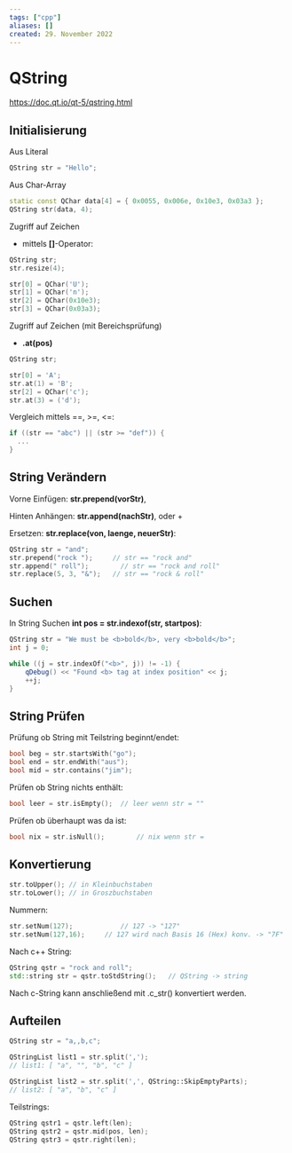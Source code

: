 ```yaml
---
tags: ["cpp"]
aliases: []
created: 29. November 2022
---
```


# QString

 <https://doc.qt.io/qt-5/qstring.html> 

## Initialisierung

Aus Literal

```c++
QString str = "Hello";
```

Aus Char-Array

```c++
static const QChar data[4] = { 0x0055, 0x006e, 0x10e3, 0x03a3 };
QString str(data, 4);
```

Zugriff auf Zeichen

- mittels **[]**-Operator:

```c++
QString str;
str.resize(4);

str[0] = QChar('U');
str[1] = QChar('n');
str[2] = QChar(0x10e3);
str[3] = QChar(0x03a3);
```

Zugriff auf Zeichen (mit Bereichsprüfung)

- **.at(pos)**

```c++
QString str;

str[0] = 'A';
str.at(1) = 'B';
str[2] = QChar('c');
str.at(3) = ('d');
```

Vergleich mittels ==, >=, <=:

```c++
if ((str == "abc") || (str >= "def")) {
  ...
}
```

## String Verändern

Vorne Einfügen: **str.prepend(vorStr)**,

Hinten Anhängen: **str.append(nachStr)**, oder +

Ersetzen: **str.replace(von, laenge, neuerStr)**:

```c++
QString str = "and";
str.prepend("rock ");     // str == "rock and"
str.append(" roll");        // str == "rock and roll"
str.replace(5, 3, "&");   // str == "rock & roll"
```

## Suchen

In String Suchen **int pos = str.indexof(str, startpos)**:

```c++
QString str = "We must be <b>bold</b>, very <b>bold</b>";
int j = 0;

while ((j = str.indexOf("<b>", j)) != -1) {
    qDebug() << "Found <b> tag at index position" << j;
    ++j;
}
```

## String Prüfen

Prüfung ob String mit Teilstring beginnt/endet:

```c++
bool beg = str.startsWith("go");
bool end = str.endWith("aus");
bool mid = str.contains("jim");
```

Prüfen ob String nichts enthält:

```c++
bool leer = str.isEmpty();	// leer wenn str = ""
```

Prüfen ob überhaupt was da ist:

```c++
bool nix = str.isNull();		// nix wenn str =
```

## Konvertierung

```c++
str.toUpper(); // in Kleinbuchstaben
str.toLower(); // in Groszbuchstaben
```

Nummern:

```c++
str.setNum(127); 			// 127 -> "127"
str.setNum(127,16);		// 127 wird nach Basis 16 (Hex) konv. -> "7F"
```

Nach c++ String:

```c++
QString qstr = "rock and roll";
std::string str = qstr.toStdString();	// QString -> string
```

Nach c-String kann anschließend mit .c_str() konvertiert werden.

## Aufteilen

```c++
QString str = "a,,b,c";

QStringList list1 = str.split(',');
// list1: [ "a", "", "b", "c" ]

QStringList list2 = str.split(',', QString::SkipEmptyParts);
// list2: [ "a", "b", "c" ]
```

Teilstrings:

```c++
QString qstr1 = qstr.left(len);
QString qstr2 = qstr.mid(pos, len);
QString qstr3 = qstr.right(len);
```

